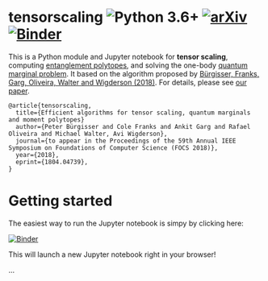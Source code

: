 # tensorscaling ![Python 3.6+](https://img.shields.io/badge/python-3.6%2B-brightgreen.svg) [![arXiv](http://img.shields.io/badge/arXiv-1804.04739-blue.svg?style=flat)](http://arxiv.org/abs/1804.04739) [![Binder](http://mybinder.org/badge.svg)](http://beta.mybinder.org/v2/gh/catch22/tensorscaling/master?filepath=tensorscaling.ipynb)

This is a Python module and Jupyter notebook for **tensor scaling**, computing [entanglement polytopes](https://www.entanglement-polytopes.org), and solving the one-body [quantum marginal problem](https://arxiv.org/abs/1410.6820).
It based on the algorithm proposed by [Bürgisser, Franks, Garg, Oliveira, Walter and Wigderson (2018)](https://arxiv.org/abs/1804.04739).
For details, please see [our paper](https://arxiv.org/abs/1804.04739).

```
@article{tensorscaling,
  title={Efficient algorithms for tensor scaling, quantum marginals and moment polytopes}
  author={Peter Bürgisser and Cole Franks and Ankit Garg and Rafael Oliveira and Michael Walter, Avi Wigderson},
  journal={to appear in the Proceedings of the 59th Annual IEEE Symposium on Foundations of Computer Science (FOCS 2018)},
  year={2018},
  eprint={1804.04739},
}
```
# Getting started

The easiest way to run the Jupyter notebook is simpy by clicking here:

[![Binder](http://mybinder.org/badge.svg)](http://beta.mybinder.org/v2/gh/catch22/tensorscaling/master?filepath=tensorscaling.ipynb)

This will launch a new Jupyter notebook right in your browser!

...
